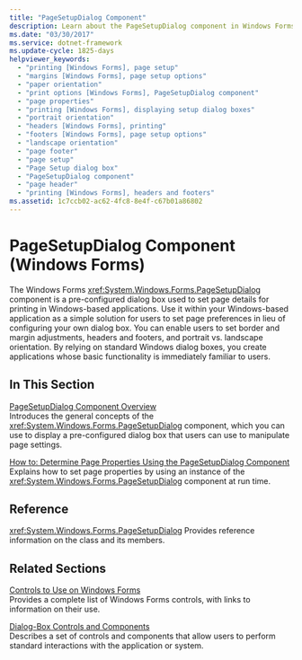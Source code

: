 ```yaml
---
title: "PageSetupDialog Component"
description: Learn about the PageSetupDialog component in Windows Forms, which is a pre-configured dialog box used to set page details for printing.
ms.date: "03/30/2017"
ms.service: dotnet-framework
ms.update-cycle: 1825-days
helpviewer_keywords:
  - "printing [Windows Forms], page setup"
  - "margins [Windows Forms], page setup options"
  - "paper orientation"
  - "print options [Windows Forms], PageSetupDialog component"
  - "page properties"
  - "printing [Windows Forms], displaying setup dialog boxes"
  - "portrait orientation"
  - "headers [Windows Forms], printing"
  - "footers [Windows Forms], page setup options"
  - "landscape orientation"
  - "page footer"
  - "page setup"
  - "Page Setup dialog box"
  - "PageSetupDialog component"
  - "page header"
  - "printing [Windows Forms], headers and footers"
ms.assetid: 1c7ccb02-ac62-4fc8-8e4f-c67b01a86802
---
```

# PageSetupDialog Component (Windows Forms)

The Windows Forms <xref:System.Windows.Forms.PageSetupDialog> component is a pre-configured dialog box used to set page details for printing in Windows-based applications. Use it within your Windows-based application as a simple solution for users to set page preferences in lieu of configuring your own dialog box. You can enable users to set border and margin adjustments, headers and footers, and portrait vs. landscape orientation. By relying on standard Windows dialog boxes, you create applications whose basic functionality is immediately familiar to users.

## In This Section

[PageSetupDialog Component Overview](pagesetupdialog-component-overview-windows-forms.md)\
Introduces the general concepts of the <xref:System.Windows.Forms.PageSetupDialog> component, which you can use to display a pre-configured dialog box that users can use to manipulate page settings.

[How to: Determine Page Properties Using the PageSetupDialog Component](how-to-determine-page-properties-using-the-pagesetupdialog-component.md)\
Explains how to set page properties by using an instance of the <xref:System.Windows.Forms.PageSetupDialog> component at run time.

## Reference

<xref:System.Windows.Forms.PageSetupDialog>
Provides reference information on the class and its members.

## Related Sections

[Controls to Use on Windows Forms](controls-to-use-on-windows-forms.md)\
Provides a complete list of Windows Forms controls, with links to information on their use.

[Dialog-Box Controls and Components](dialog-box-controls-and-components-windows-forms.md)\
Describes a set of controls and components that allow users to perform standard interactions with the application or system.

